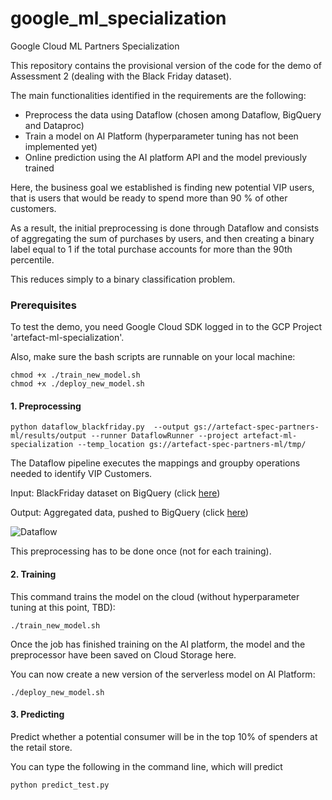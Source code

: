 # google_ml_specialization
Google Cloud ML Partners Specialization

This repository contains the provisional version of the code for the demo of Assessment 2 (dealing with the Black Friday dataset).

The main functionalities identified in the requirements are the following:

* Preprocess the data using Dataflow (chosen among Dataflow, BigQuery and Dataproc)
* Train a model on AI Platform (hyperparameter tuning has not been implemented yet)
* Online prediction using the AI platform API and the model previously trained


Here, the business goal we established is finding new potential VIP users, that is users that would be ready to spend more than 90 % of other customers.

As a result, the initial preprocessing is done through Dataflow and consists of aggregating the sum of purchases by users, and then creating a binary label equal to 1 if the total purchase accounts for more than the 90th percentile.

This reduces simply to a binary classification problem.

### Prerequisites

To test the demo, you need Google Cloud SDK logged in to the GCP Project 'artefact-ml-specialization'.

Also, make sure the bash scripts are runnable on your local machine:

```
chmod +x ./train_new_model.sh 
chmod +x ./deploy_new_model.sh 
```
#### 1. Preprocessing

```
python dataflow_blackfriday.py  --output gs://artefact-spec-partners-ml/results/output --runner DataflowRunner --project artefact-ml-specialization --temp_location gs://artefact-spec-partners-ml/tmp/
```
The Dataflow pipeline executes the mappings and groupby operations needed to identify VIP Customers.

Input: BlackFriday dataset on BigQuery (click [here](https://console.cloud.google.com/bigquery?project=artefact-ml-specialization&organizationId=495293246545&p=artefact-ml-specialization&d=blackfriday&t=full_dataset&page=table "BigQuery"))

Output: Aggregated data, pushed to BigQuery (click [here](https://console.cloud.google.com/bigquery?project=artefact-ml-specialization&organizationId=495293246545&p=artefact-ml-specialization&d=blackfriday&t=processed_full_data&page=table "BigQuery"))

![Dataflow](https://drive.google.com/uc?export=view&id=1FQ_Z080exLG8cI0PFxln7nNIBzQEfaWo)


This preprocessing has to be done once (not for each training).

#### 2. Training

This command trains the model on the cloud (without hyperparameter tuning at this point, TBD):

```
./train_new_model.sh 

```

Once the job has finished training on the AI platform, the model and the preprocessor have been saved on Cloud Storage here.

You can now create a new version of the serverless model on AI Platform:

```
./deploy_new_model.sh 

```

#### 3. Predicting

Predict whether a potential consumer will be in the top 10% of spenders at the retail store. 

You can type the following in the command line, which will predict 

```
python predict_test.py
```


